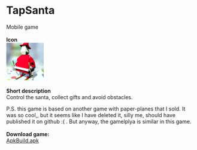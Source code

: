# TapSanta
Mobile game <br ><br >
**Icon** <br >
<img src="Icon.jpg" width= "100">
<br ><br >
**Short description**<br >
Control the santa, collect gifts and avoid obstacles.

P.S. this game is based on another game with paper-planes that I sold. It was so cool,, but it seems like I have deleted it, silly me, should have published it on github :( . But anyway, the gamelplya is similar in this game.
<br ><br >
**Download game:**<br >
[ApkBuild.apk](game.apk)
